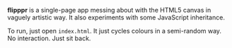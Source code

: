 __flipppr__ is a single-page app messing about with the HTML5 canvas in vaguely artistic way.
It also experiments with some JavaScript inheritance.

To run, just open `index.html`. It just cycles colours in a semi-random way. 
No interaction. Just sit back.

